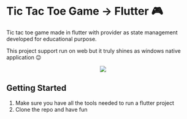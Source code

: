 # Tic Tac Toe Game -> Flutter 🎮

<p>Tic tac toe game made in flutter with provider as state management developed for educational purpose.</p>
<p>This project support run on web but it truly shines as windows native application 😉</p>

<p align="center">
  <img src="https://user-images.githubusercontent.com/43765775/194687266-1480e614-62d7-4540-9776-385d170c1a92.png">
</p>

## Getting Started

1. Make sure you have all the tools needed to run a flutter project 
2. Clone the repo and have fun
